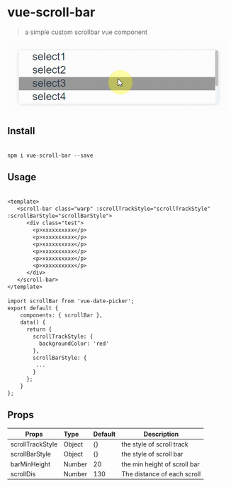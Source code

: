 # vue-scroll-bar

> a simple custom scrollbar vue component

![show](show.gif)

## Install

```

npm i vue-scroll-bar --save

```

## Usage

```

<template>
   <scroll-bar class="warp" :scrollTrackStyle="scrollTrackStyle" :scrollBarStyle="scrollBarStyle">
      <div class="test">
        <p>xxxxxxxxxx</p>
        <p>xxxxxxxxxx</p>
        <p>xxxxxxxxxx</p>
        <p>xxxxxxxxxx</p>
        <p>xxxxxxxxxx</p>
        <p>xxxxxxxxxx</p>
      </div>
   </scroll-bar>
</template>

import scrollBar from 'vue-date-picker';
export default {
    components: { scrollBar },
    data() {
      return {
        scrollTrackStyle: {
          backgroundColor: 'red'
        },
        scrollBarStyle: {
         ...
        }
      };
    }
};
```

## Props

| Props               | Type      | Default                                         | Description  |
| --------------------|:----------| ------------------------------------------------|--------------|
| scrollTrackStyle    |  Object     | {} | the style of scroll track
| scrollBarStyle    |  Object     | {} | the style of scroll bar
| barMinHeight | Number | 20 |  the min height of scroll bar
| scrollDis | Number | 130| The distance of each scroll
